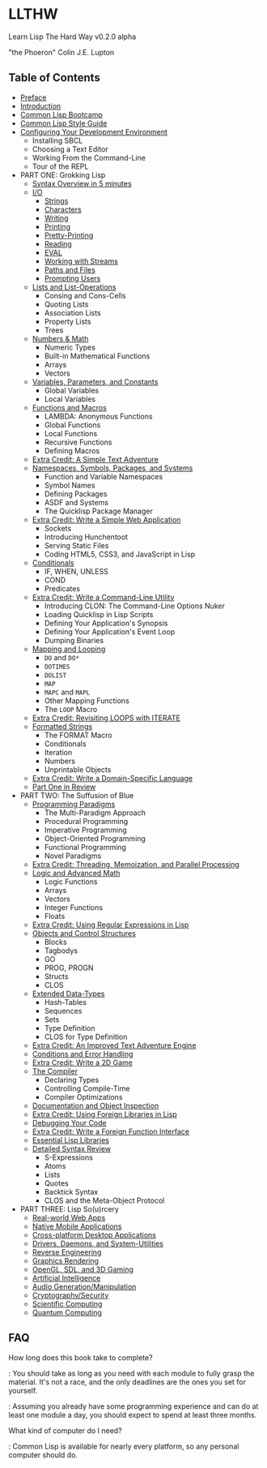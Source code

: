 LLTHW
=====

Learn Lisp The Hard Way v0.2.0 alpha

"the Phoeron" Colin J.E. Lupton

Table of Contents
-----------------

* [Preface](preface/)
* [Introduction](introduction/)
* [Common Lisp Bootcamp](bootcamp/)
* [Common Lisp Style Guide](style-guide/)
* [Configuring Your Development Environment](configuration/)
    * Installing SBCL
    * Choosing a Text Editor
    * Working From the Command-Line
    * Tour of the REPL
* PART ONE: Grokking Lisp
    * [Syntax Overview in 5 minutes](1-1-0-syntax-overview/)
    * [I/O](1-2-0-input-output/)
        * [Strings](1-2-01-strings/)
        * [Characters](1-2-02-chars/)
        * [Writing](1-2-03-writing/)
        * [Printing](1-2-04-printing/)
        * [Pretty-Printing](1-2-05-pprint/)
        * [Reading](1-2-06-read/)
        * [EVAL](1-2-07-eval/)
        * [Working with Streams](1-2-08-streams/)
        * [Paths and Files](1-2-09-paths-files/)
        * [Prompting Users](1-2-10-prompts/)
    * [Lists and List-Operations](1-3-0-lists/)
        * Consing and Cons-Cells
        * Quoting Lists
        * Association Lists
        * Property Lists
        * Trees
    * [Numbers & Math]()
        * Numeric Types
        * Built-in Mathematical Functions
        * Arrays
        * Vectors
    * [Variables, Parameters, and Constants]()
        * Global Variables
        * Local Variables
    * [Functions and Macros]()
        * LAMBDA: Anonymous Functions
        * Global Functions
        * Local Functions
        * Recursive Functions
        * Defining Macros
    * [Extra Credit: A Simple Text Adventure]()
    * [Namespaces, Symbols, Packages, and Systems]()
        * Function and Variable Namespaces
        * Symbol Names
        * Defining Packages
        * ASDF and Systems
        * The Quicklisp Package Manager
    * [Extra Credit: Write a Simple Web Application]()
        * Sockets
        * Introducing Hunchentoot
        * Serving Static Files
        * Coding HTML5, CSS3, and JavaScript in Lisp
    * [Conditionals]()
        * IF, WHEN, UNLESS
        * COND
        * Predicates
    * [Extra Credit: Write a Command-Line Utility]()
        * Introducing CLON: The Command-Line Options Nuker
        * Loading Quicklisp in Lisp Scripts
        * Defining Your Application's Synopsis
        * Defining Your Application's Event Loop
        * Dumping Binaries
    * [Mapping and Looping]()
        * `DO` and `DO*`
        * `DOTIMES`
        * `DOLIST`
        * `MAP`
        * `MAPC` and `MAPL`
        * Other Mapping Functions
        * The `LOOP` Macro
    * [Extra Credit: Revisiting LOOPS with ITERATE]()
    * [Formatted Strings]()
        * The FORMAT Macro
        * Conditionals
        * Iteration
        * Numbers
        * Unprintable Objects
    * [Extra Credit: Write a Domain-Specific Language]()
    * [Part One in Review]()
* PART TWO: The Suffusion of Blue
    * [Programming Paradigms]()
        * The Multi-Paradigm Approach
        * Procedural Programming
        * Imperative Programming
        * Object-Oriented Programming
        * Functional Programming
        * Novel Paradigms
    * [Extra Credit: Threading, Memoization, and Parallel Processing]()
    * [Logic and Advanced Math]()
        * Logic Functions
        * Arrays
        * Vectors
        * Integer Functions
        * Floats
    * [Extra Credit: Using Regular Expressions in Lisp]()
    * [Objects and Control Structures]()
        * Blocks
        * Tagbodys
        * GO
        * PROG, PROGN
        * Structs
        * CLOS
    * [Extended Data-Types]()
        * Hash-Tables
        * Sequences
        * Sets
        * Type Definition
        * CLOS for Type Definition
    * [Extra Credit: An Improved Text Adventure Engine]()
    * [Conditions and Error Handling]()
    * [Extra Credit: Write a 2D Game]()
    * [The Compiler]()
        * Declaring Types
        * Controlling Compile-Time
        * Compiler Optimizations
    * [Documentation and Object Inspection]()
    * [Extra Credit: Using Foreign Libraries in Lisp]()
    * [Debugging Your Code]()
    * [Extra Credit: Write a Foreign Function Interface]()
    * [Essential Lisp Libraries]()
    * [Detailed Syntax Review]()
        * S-Expressions
        * Atoms
        * Lists
        * Quotes
        * Backtick Syntax
        * CLOS and the Meta-Object Protocol
* PART THREE: Lisp So(u)rcery
    * [Real-world Web Apps]()
    * [Native Mobile Applications]()
    * [Cross-platform Desktop Applications]()
    * [Drivers, Daemons, and System-Utilities]()
    * [Reverse Engineering]()
    * [Graphics Rendering]()
    * [OpenGL, SDL, and 3D Gaming]()
    * [Artificial Intelligence]()
    * [Audio Generation/Manipulation]()
    * [Cryptography/Security]()
    * [Scientific Computing]()
    * [Quantum Computing]()

FAQ
---

How long does this book take to complete?

: You should take as long as you need with each module to fully grasp the material.  It's not a race, and the only deadlines are the ones you set for yourself.

: Assuming you already have some programming experience and can do at least one module a day, you should expect to spend at least three months.

What kind of computer do I need?

: Common Lisp is available for nearly every platform, so any personal computer should do.
